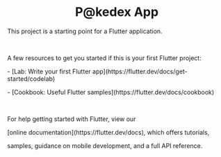 <html>
  <h1><center>P@kedex App</center></h1>	
  <p>This project is a starting point for a Flutter application.</p>
  <br>
  <p>A few resources to get you started if this is your first Flutter project:</p>
  <p>- [Lab: Write your first Flutter app](https://flutter.dev/docs/get-started/codelab)</p>
  <p>- [Cookbook: Useful Flutter samples](https://flutter.dev/docs/cookbook)</p>
  <br>
  <p>For help getting started with Flutter, view our</p>
  <p>[online documentation](https://flutter.dev/docs), which offers tutorials,</p>
  <p>samples, guidance on mobile development, and a full API reference.</p>
</html>
